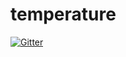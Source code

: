 # temperature

[![Gitter](https://badges.gitter.im/Join%20Chat.svg)](https://gitter.im/Vykook/temperature?utm_source=badge&utm_medium=badge&utm_campaign=pr-badge&utm_content=badge)